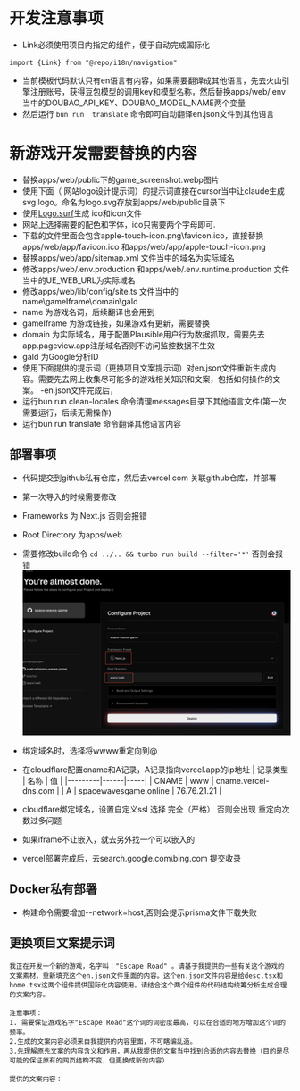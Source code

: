 # 开发注意事项
- Link必须使用项目内指定的组件，便于自动完成国际化
```
import {Link} from "@repo/i18n/navigation"
```
- 当前模板代码默认只有en语言有内容，如果需要翻译成其他语言，先去火山引擎注册账号，获得豆包模型的调用key和模型名称，然后替换apps/web/.env当中的DOUBAO_API_KEY、DOUBAO_MODEL_NAME两个变量
- 然后运行 `bun run  translate` 命令即可自动翻译en.json文件到其他语言

# 新游戏开发需要替换的内容
- 替换apps/web/public下的game_screenshot.webp图片
 - 使用下面（ 网站logo设计提示词）的提示词直接在cursor当中让claude生成svg logo。命名为logo.svg存放到apps/web/public目录下
-  使用[Logo.surf](https://logo.surf/)生成 ico和icon文件
  - 网站上选择需要的配色和字体，ico只需要两个字母即可.
  - 下载的文件里面会包含apple-touch-icon.png\favicon.ico，直接替换apps/web/app/favicon.ico 和apps/web/app/apple-touch-icon.png
- 替换apps/web/app/sitemap.xml 文件当中的域名为实际域名
- 修改apps/web/.env.production 和apps/web/.env.runtime.production 文件当中的UE_WEB_URL为实际域名
- 修改apps/web/lib/config/site.ts 文件当中的name\gameIframe\domain\gaId
 - name 为游戏名词，后续翻译也会用到
 - gameIframe 为游戏链接，如果游戏有更新，需要替换
 - domain 为实际域名，用于配置Plausible用户行为数据抓取，需要先去app.pageview.app注册域名否则不访问监控数据不生效
 - gaId 为Google分析ID
 - 使用下面提供的提示词（更换项目文案提示词）对en.json文件重新生成内容。需要先去网上收集尽可能多的游戏相关知识和文案，包括如何操作的文案。
 -en.json文件完成后，
  - 运行bun run clean-locales 命令清理messages目录下其他语言文件(第一次需要运行，后续无需操作)
  - 运行bun run translate 命令翻译其他语言内容


## 部署事项
- 代码提交到github私有仓库，然后去vercel.com 关联github仓库，并部署
- 第一次导入的时候需要修改 
 - Frameworks 为 Next.js 否则会报错
 - Root Directory 为apps/web
 - 需要修改build命令 `cd ../.. && turbo run build --filter='*'` 否则会报错
![alt text](image.png)
- 绑定域名时，选择将wwww重定向到@
- 在cloudflare配置cname和A记录，A记录指向vercel.app的ip地址
| 记录类型 | 名称 | 值 |
|---------|------|-----|
| CNAME   | www  | cname.vercel-dns.com |
| A       | spacewavesgame.online | 76.76.21.21 |

- cloudflare绑定域名，设置自定义ssl 选择 完全（严格） 否则会出现 重定向次数过多问题
- 如果iframe不让嵌入，就去另外找一个可以嵌入的
- vercel部署完成后，去search.google.com\bing.com 提交收录
## Docker私有部署

- 构建命令需要增加--network=host,否则会提示prisma文件下载失败


## 更换项目文案提示词
```
我正在开发一个新的游戏，名字叫："Escape Road" 。请基于我提供的一些有关这个游戏的文案素材，重新填充这个en.json文件里面的内容。这个en.json文件内容是给desc.tsx和home.tsx这两个组件提供国际化内容使用。请结合这个两个组件的代码结构统筹分析生成合理的文案内容。

注意事项：
1. 需要保证游戏名字"Escape Road"这个词的词密度最高，可以在合适的地方增加这个词的频率。
2.生成的文案内容必须来自我提供的内容里面，不可瞎编乱造。
3.先理解原先文案的内容含义和作用，再从我提供的文案当中找到合适的内容去替换（目的是尽可能的保证原有的网页结构不变，但更换成新的内容）

提供的文案内容：


```



